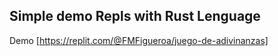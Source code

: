 ## Simple demo Repls with Rust Lenguage

Demo [https://replit.com/@FMFigueroa/juego-de-adivinanzas]

